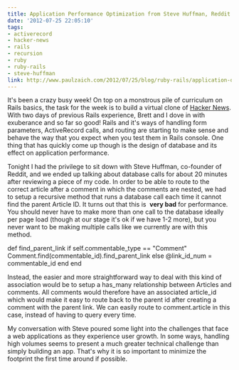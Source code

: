 ```yaml
---
title: Application Performance Optimization from Steve Huffman, Reddit co-founder
date: '2012-07-25 22:05:10'
tags:
- activerecord
- hacker-news
- rails
- recursion
- ruby
- ruby-rails
- steve-huffman
link: http://www.paulzaich.com/2012/07/25/blog/ruby-rails/application-optimization-from-steve-huffman-reddit-co-founder/
---
```


It's been a crazy busy week! On top on a monstrous pile of curriculum on Rails basics, the task for the week is to build a virtual clone of 
[Hacker News](http://news.ycombinator.com/). With two days of previous Rails experience, Brett and I dove in with exuberance and so far so good! Rails and it's ways of handling form parameters, ActiveRecord calls, and routing are starting to make sense and behave the way that you expect when you test them in Rails console. One thing that has quickly come up though is the design of database and its effect on application performance.

Tonight I had the privilege to sit down with Steve Huffman, co-founder of Reddit, and we ended up talking about database calls for about 20 minutes after reviewing a piece of my code. In order to be able to route to the correct article after a comment in which the comments are nested, we had to setup a recursive method that runs a database call each time it cannot find the parent Article ID. It turns out that this is 
**very bad**
 for performance. You should never have to make more than one call to the database ideally per page load (though at our stage it's ok if we have 1-2 more), but you never want to be making multiple calls like we currently are with this method.


def find_parent_link
    if self.commentable_type == "Comment"
      Comment.find(commentable_id).find_parent_link
    else
      @link_id_num = commentable_id
    end
  end


Instead, the easier and more straightforward way to deal with this kind of association would be to setup a has_many relationship between Articles and comments. All comments would therefore have an associated article_id which would make it easy to route back to the parent id after creating a comment with the parent link. We can easily route to comment.article in this case, instead of having to query every time.

My conversation with Steve poured some light into the challenges that face a web applications as they experience user growth. In some ways, handling high volumes seems to present a much greater technical challenge than simply building an app. That's why it is so important to minimize the footprint the first time around if possible.
